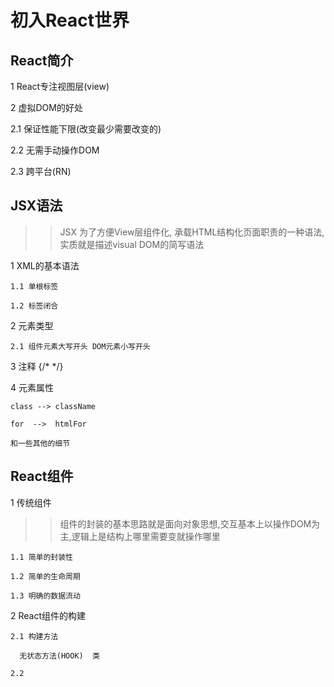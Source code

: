 # 初入React世界

## React简介

 1 React专注视图层(view)
 
 2 虚拟DOM的好处 
   
   2.1 保证性能下限(改变最少需要改变的)
   
   2.2 无需手动操作DOM
   
   2.3 跨平台(RN)
  
## JSX语法

>> JSX 为了方便View层组件化, 承载HTML结构化页面职责的一种语法, 实质就是描述visual DOM的简写语法

  1 XML的基本语法
    
    1.1 单根标签
    
    1.2 标签闭合
    
  2  元素类型
  
    2.1 组件元素大写开头 DOM元素小写开头
    
  3  注释 {/* */}
  
  4 元素属性
  
    class --> className
    
    for  -->  htmlFor
    
    和一些其他的细节
 
## React组件

  1 传统组件 
  
  >> 组件的封装的基本思路就是面向对象思想,交互基本上以操作DOM为主,逻辑上是结构上哪里需要变就操作哪里
  
    1.1 简单的封装性
  
    1.2 简单的生命周期
  
    1.3 明确的数据流动
  
  2 React组件的构建
  
    2.1 构建方法
    
      无状态方法(HOOK)  类
     
    2.2
    

  
